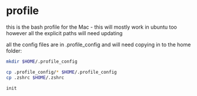 # profile

this is the bash profile for the Mac - this will mostly work in ubuntu too however all the explicit paths will need updating

all the config files are in .profile_config and will need copying in to the home folder:

```bash
mkdir $HOME/.profile_config

cp .profile_config/* $HOME/.profile_config
cp .zshrc $HOME/.zshrc

init
```
